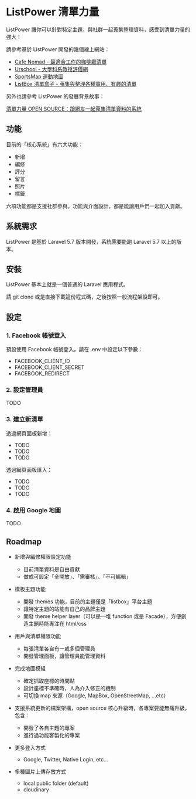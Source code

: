# ListPower 清單力量

ListPower 讓你可以針對特定主題，與社群一起蒐集整理資料，感受到清單力量的強大！

請參考基於 ListPower 開發的幾個線上網站：

- [Cafe Nomad - 最適合工作的咖啡廳清單](https://cafenomad.tw/)
- [Urschool - 大學科系教授評價網](https://urschool.org/)
- [SportsMap 運動地圖](https://isportsmap.com/)
- [ListBox 清單盒子 - 蒐集與整理各種實用、有趣的清單](https://listbox.app/)

另外也請參考 ListPower 的發展背景故事：

[清單力量 OPEN SOURCE：跟網友一起蒐集清單資料的系統](http://blog.turn.tw/?p=3720)

## 功能

目前的「核心系統」有六大功能：

- 新增
- 編修
- 評分
- 留言
- 照片
- 標籤

六項功能都是支援社群參與，功能與介面設計，都是能讓用戶們一起加入貢獻。

## 系統需求

ListPower 是基於 Laravel 5.7 版本開發，系統需要能跑 Laravel 5.7 以上的版本。

## 安裝

ListPower 基本上就是一個普通的 Laravel 應用程式。

請 git clone 或是直接下載這份程式碼，之後按照一般流程架設即可。

## 設定

### 1. Facebook 帳號登入

預設使用 Facebook 帳號登入，請在 .env 中設定以下參數：

- FACEBOOK_CLIENT_ID
- FACEBOOK_CLIENT_SECRET
- FACEBOOK_REDIRECT

### 2. 設定管理員

TODO

### 3. 建立新清單

透過網頁面板新增：

- TODO
- TODO
- TODO

透過網頁面板匯入：

- TODO
- TODO
- TODO

### 4. 啟用 Google 地圖

TODO

## Roadmap

- 新增與編修權限設定功能
  - 目前清單資料是自由貢獻
  - 做成可設定「全開放」、「需審核」、「不可編輯」

- 模板主題功能
  - 開發 themes 功能，目前的主題僅是「listbox」平台主題
  - 讓特定主題的站能有自己的品牌主題
  - 開發 theme helper layer（可以是一堆 function 或是 Facade），方便創造主題時能專注在 html/css

- 用戶與清單權限功能
  - 每張清單各自有一或多個管理員
  - 開發管理面板，讓管理員能管理資料

- 完成地圖模組
  - 確定抓取座標的時間點
  - 設計座標不準確時，人為介入修正的機制
  - 可切換 map 來源（Google, MapBox, OpenStreetMap, ...etc）

- 支援系統更新的檔案架構，open source 核心升級時，各專案要能無痛升級，包含：
  - 開發了各自主題的專案
  - 進行過功能客製化的專案

- 更多登入方式
  - Google, Twitter, Native Login, etc...

- 多種圖片上傳存放方式
  - local public folder (default)
  - cloudinary
